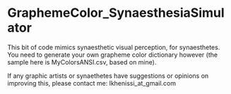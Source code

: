 # GraphemeColor_SynaesthesiaSimulator
This bit of code mimics synaesthetic visual perception, for synaesthetes. You need to generate your own grapheme color dictionary however (the sample here is MyColorsANSI.csv, based on mine).
 
If any graphic artists or synaethetes have suggestions or opinions on improving this, please contact me:
lkhenissi_at_gmail.com

